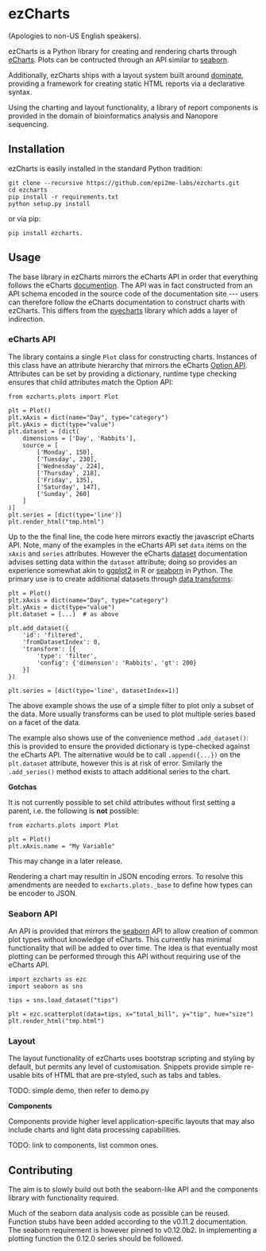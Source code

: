 # ezCharts

(Apologies to non-US English speakers).

ezCharts is a Python library for creating and rendering charts through [eCharts](https://echarts.apache.org/).
Plots can be contructed through an API similar to [seaborn](https://seaborn.pydata.org/).

Additionally, ezCharts ships with a layout system built around [dominate](https://github.com/Knio/dominate/),
providing a framework for creating static HTML reports via a declarative syntax.

Using the charting and layout functionality, a library of report components is
provided in the domain of bioinformatics analysis and Nanopore sequencing.


## Installation

ezCharts is easily installed in the standard Python tradition:

    git clone --recursive https://github.com/epi2me-labs/ezcharts.git
    cd ezcharts
    pip install -r requirements.txt
    python setup.py install

or via pip:

    pip install ezcharts.


## Usage

The base library in ezCharts mirrors the eCharts API in order that everything
follows the eCharts [documention](https://echarts.apache.org/en/option.html). The
API was in fact constructed from an API schema encoded in the source code of the documentation
site --- users can therefore follow the eCharts documentation to construct charts
with ezCharts. This differs from the [pyecharts](https://pyecharts.org/) library which
adds a layer of indirection.

### eCharts API

The library contains a single `Plot` class for constructing charts. Instances of this
class have an attribute hierarchy that mirrors the eCharts [Option API](https://echarts.apache.org/en/option.html).
Attributes can be set by providing a dictionary, runtime type checking ensures that
child attributes match the Option API:

```
from ezcharts.plots import Plot

plt = Plot()
plt.xAxis = dict(name="Day", type="category")
plt.yAxis = dict(type="value")
plt.dataset = [dict(
    dimensions = ['Day', 'Rabbits'],
    source = [
        ['Monday', 150],
        ['Tuesday', 230],
        ['Wednesday', 224],
        ['Thursday', 218],
        ['Friday', 135],
        ['Saturday', 147],
        ['Sunday', 260]
    ]
)]
plt.series = [dict(type='line')]
plt.render_html("tmp.html")
``` 

Up to the the final line, the code here mirrors exactly the javascript eCharts
API. Note, many of the examples in the eCharts API set `data` items on the
`xAxis` and `series` attributes. However the eCharts
[dataset](https://echarts.apache.org/handbook/en/concepts/dataset)
documentation advises setting data within the `dataset` attribute; doing so
provides an experience somewhat akin to
[ggplot2](https://ggplot2.tidyverse.org/index.html) in R or
[seaborn](https://seaborn.pydata.org/) in Python. The primary use is to create
additional datasets through [data
transforms](https://echarts.apache.org/handbook/en/concepts/data-transform):

```
plt = Plot()
plt.xAxis = dict(name="Day", type="category")
plt.yAxis = dict(type="value")
plt.dataset = [...]  # as above

plt.add_dataset({
    'id': 'filtered',
    'fromDatasetIndex': 0,
    'transform': [{
        'type': 'filter',
        'config': {'dimension': 'Rabbits', 'gt': 200}
    }]
})

plt.series = [dict(type='line', datasetIndex=1)]
```

The above example shows the use of a simple filter to plot only a subset of the
data. More usually transforms can be used to plot multiple series based on a
facet of the data.

The example also shows use of the convenience method `.add_dataset()`: this is
provided to ensure the provided dictionary is type-checked against the eCharts
API. The alternative would be to call `.append({...})` on the `plt.dataset`
attribute, however this is at risk of error. Similarly the `.add_series()`
method exists to attach additional series to the chart. 

**Gotchas**

It is not currently possible to set child attributes without first setting a
parent, i.e.  the following is **not** possible:

```
from ezcharts.plots import Plot

plt = Plot()
plt.xAxis.name = "My Variable"
```

This may change in a later release.

Rendering a chart may resultin in JSON encoding errors. To resolve this
amendments are needed to `excharts.plots._base` to define how types can be
encoder to JSON.

### Seaborn API

An API is provided that mirrors the [seaborn](https://seaborn.pydata.org/) API
to allow creation of common plot types without knowledge of eCharts. This
currently has minimal functionality that will be added to over time. The idea
is that eventually most plotting can be performed through this API without
requiring use of the eCharts API.

```
import ezcharts as ezc
import seaborn as sns

tips = sns.load_dataset("tips")

plt = ezc.scatterplot(data=tips, x="total_bill", y="tip", hue="size")
plt.render_html("tmp.html")
```

### Layout

The layout functionality of ezCharts uses bootstrap scripting and styling by
default, but permits any level of customisation. Snippets provide simple
re-usable bits of HTML that are pre-styled, such as tabs and tables.

TODO: simple demo, then refer to demo.py


**Components**

Components provide higher level application-specific layouts that may also
include charts and light data processing capabilities.

TODO: link to components, list common ones.


## Contributing

The aim is to slowly build out both the seaborn-like API and the components
library with functionality required.

Much of the seaborn data analysis code as possible can be reused. Function
stubs have been added according to the v0.11.2 documentation. The seaborn
requirement is however pinned to v0.12.0b2.  In implementing a plotting
function the 0.12.0 series should be followed.
